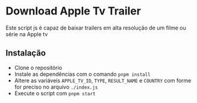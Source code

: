 # Download Apple Tv Trailer

Este script js é capaz de baixar trailers em alta resolução de um filme ou série na Apple tv

## Instalação

- Clone o repositório
- Instale as dependências com o comando `pnpm install`
- Altere as variáveis `APPLE_TV_ID`, `TYPE`, `RESULT_NAME` e `COUNTRY` com forme for preciso no arquivo `./index.js`
- Execute o script com `pnpm start`
